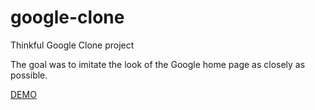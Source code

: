 # google-clone

Thinkful Google Clone project

The goal was to imitate the look of the Google home page as closely as possible.

[DEMO](http://herrwagner1680.github.io/google-clone/goog7.html)

